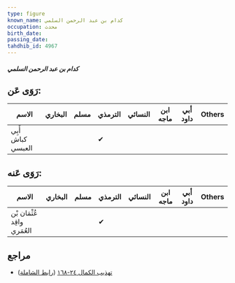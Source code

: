 ```yaml
---
type: figure
known_name: كدام بن عبد الرحمن السلمي
occupation: محدث
birth_date:
passing_date:
tahdhib_id: 4967
---
```

##### كدام بن عبد الرحمن السلمي

## رَوَى عَن:
| الاسم             | البخاري | مسلم | الترمذي | النسائي | ابن ماجه | أبي داود | Others |
| ----------------- | ------- | ---- | ------- | ------- | -------- | -------- | ------ |
| أَبِي كباش العبسي |         |      | ✔       |         |          |          |        |
## رَوَى عَنه:
| الاسم                       | البخاري | مسلم | الترمذي | النسائي | ابن ماجه | أبي داود | Others |
| --------------------------- | ------- | ---- | ------- | ------- | -------- | -------- | ------ |
| عُثْمَان بْن واقِد العُمَري |         |      | ✔       |         |          |          |        |
## مراجع
- [تهذيب الكمال ٢٤-١٦٨](obsidian://open?vault=Tahdhib-al-Kamal&file=Figures/٤٩٦٧-كدام%20بن%20عبد%20الرحمن%20السلمي) ([رابط الشاملة](https://shamela.ws/book/3722/12680))